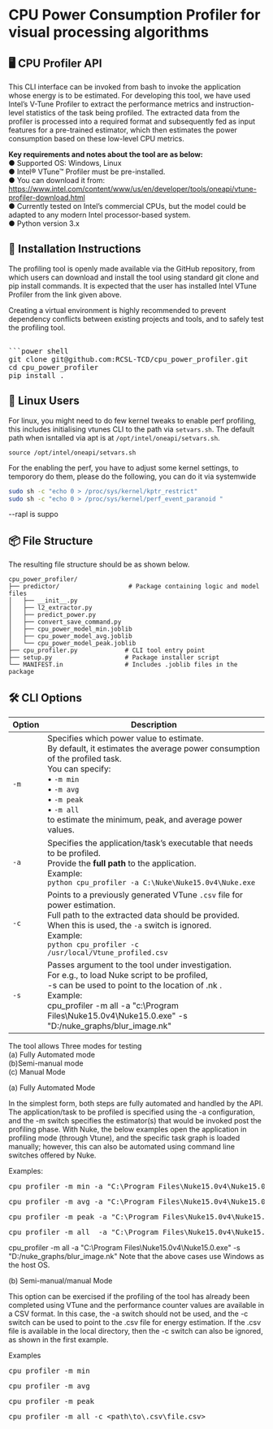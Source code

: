 # CPU Power Consumption Profiler for visual processing algorithms

## 🖥️ CPU Profiler API

This CLI interface can be invoked from bash to invoke the application whose energy is to be estimated. For developing this tool, we have used Intel’s V-Tune Profiler to extract the performance metrics and instruction-level statistics of the task being profiled. The extracted data from the profiler is processed into a required format and subsequently fed as input features for a pre-trained estimator, which then estimates the power consumption based on these low-level CPU metrics.

**Key requirements and notes about the tool are as below:** <br>
● Supported OS: Windows, Linux <br>
● Intel® VTune™ Profiler must be pre-installed. <br>
● You can download it from: https://www.intel.com/content/www/us/en/developer/tools/oneapi/vtune-profiler-download.html <br>
● Currently tested on Intel’s commercial CPUs, but the model could be adapted to any modern Intel processor-based system. <br>
● Python version 3.x




 ## 💾 Installation  Instructions

The profiling tool is openly made available via the GitHub repository, from which users can download and install the tool using standard git clone and pip install commands. It is expected that the user has installed Intel VTune Profiler from the link given above. 

Creating a virtual environment is highly recommended to prevent dependency conflicts between existing projects and tools, and to safely test the profiling tool. 


<pre> 
```power shell
git clone git@github.com:RCSL-TCD/cpu_power_profiler.git
cd cpu_power_profiler
pip install . 
</pre>

## 🐧 Linux Users
For linux, you might need to do few kernel tweaks to enable perf profiling, this
includes initialising vtunes CLI to the path via `setvars.sh`. The default path
when isntalled via apt is at `/opt/intel/oneapi/setvars.sh`.

`source /opt/intel/oneapi/setvars.sh`

For the enabling the perf, you have to adjust some kernel settings, to temporory
do them, please do the following, you can do it via systemwide
```bash
sudo sh -c "echo 0 > /proc/sys/kernel/kptr_restrict"
sudo sh -c "echo 0 > /proc/sys/kernel/perf_event_paranoid "
```
--rapl is suppo
## 📦 File Structure

The resulting file structure should be as shown below.

```
cpu_power_profiler/
├── predictor/                   # Package containing logic and model files
│   ├── __init__.py
│   ├── l2_extractor.py
│   ├── predict_power.py
│   ├── convert_save_command.py
│   ├── cpu_power_model_min.joblib
│   ├── cpu_power_model_avg.joblib
│   └── cpu_power_model_peak.joblib
├── cpu_profiler.py             # CLI tool entry point
├── setup.py                    # Package installer script
└── MANIFEST.in                 # Includes .joblib files in the package
```


## 🛠️ CLI Options



| Option | Description |
|--------|-------------|
| `-m`   | Specifies which power value to estimate. <br> By default, it estimates the average power consumption of the profiled task. <br>You can specify:<br>• `-m min`<br>• `-m avg`<br>• `-m peak`<br>• `-m all`<br>to estimate the minimum, peak, and average power values. |
| `-a`   | Specifies the application/task’s executable that needs to be profiled.<br>  Provide the **full path** to the application.<br> Example:<br>`python cpu_profiler -a C:\Nuke\Nuke15.0v4\Nuke.exe` |
| `-c`   | Points to a previously generated VTune `.csv` file for power estimation. <br> Full path to the extracted data should be provided.<br> When this is used, the `-a` switch is ignored.<br>Example:<br>`python cpu_profiler -c /usr/local/Vtune_profiled.csv` |
| `-s`   | Passes argument to the tool under investigation.<br> For e.g., to load Nuke script to be profiled,<br> -s can be used to point to the location of .nk . <br> Example:<br>cpu_profiler -m all -a "c:\Program Files\Nuke15.0v4\Nuke15.0.exe"  -s  "D:/nuke_graphs/blur_image.nk" |










</pre>

The tool allows Three modes for testing <br>
(a) Fully Automated mode <br>
(b)Semi-manual mode <br>
(c) Manual Mode  <br>

(a) Fully Automated Mode

In the simplest form, both steps are fully automated and handled by the API. The application/task to be profiled is specified using the -a configuration, and the -m switch specifies the estimator(s) that would be invoked post the profiling phase. With Nuke, the below examples open the application in profiling mode (through Vtune), and the specific task graph is loaded manually; however, this can also be automated using command line switches offered by Nuke. <br>

Examples:  

<pre>
cpu_profiler -m min -a "C:\Program Files\Nuke15.0v4\Nuke15.0.exe"   
</pre>

<pre>
cpu_profiler -m avg -a "C:\Program Files\Nuke15.0v4\Nuke15.0.exe"   
</pre>

<pre>
cpu_profiler -m peak -a "C:\Program Files\Nuke15.0v4\Nuke15.0.exe" 
</pre>

<pre>
cpu_profiler -m all  -a "C:\Program Files\Nuke15.0v4\Nuke15.0.exe" 
</pre>
cpu_profiler -m all -a "C:\Program Files\Nuke15.0v4\Nuke15.0.exe"  -s  "D:/nuke_graphs/blur_image.nk"
</pre>
Note that the above cases use Windows as the host OS. 

(b) Semi-manual/manual Mode

This option can be exercised if the profiling of the tool has already been completed using VTune and the performance counter values are available in a CSV format. In this case, the -a switch should not be used, and the -c switch can be used to point to the .csv file for energy estimation. If the .csv file is available in the local directory, then the -c switch can also be ignored, as shown in the first example. 

Examples
<pre>
cpu_profiler -m min  
</pre>

<pre>
cpu_profiler -m avg  
</pre>

<pre>
cpu_profiler -m peak
</pre>

<pre>
cpu_profiler -m all -c &lt;path\to\.csv\file.csv&gt;
</pre>













